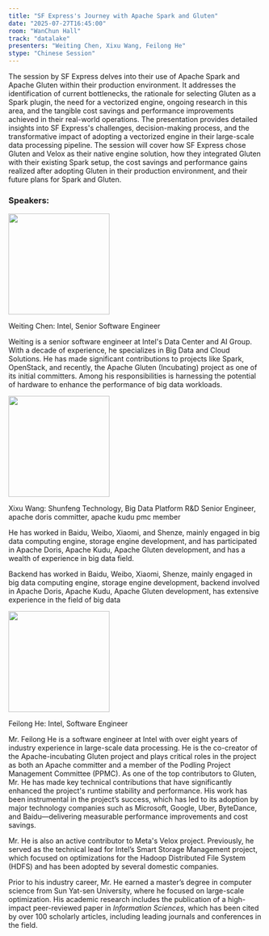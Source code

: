 ```yaml
---
title: "SF Express's Journey with Apache Spark and Gluten"
date: "2025-07-27T16:45:00"
room: "WanChun Hall"
track: "datalake"
presenters: "Weiting Chen, Xixu Wang, Feilong He"
stype: "Chinese Session"
---
```


The session by SF Express delves into their use of Apache Spark and Apache Gluten within their production environment. It addresses the identification of current bottlenecks, the rationale for selecting Gluten as a Spark plugin, the need for a vectorized engine, ongoing research in this area, and the tangible cost savings and performance improvements achieved in their real-world operations. The presentation provides detailed insights into SF Express's challenges, decision-making process, and the transformative impact of adopting a vectorized engine in their large-scale data processing pipeline. The session will cover how SF Express chose Gluten and Velox as their native engine solution, how they integrated Gluten with their existing Spark setup, the cost savings and performance gains realized after adopting Gluten in their production environment, and their future plans for Spark and Gluten.

### Speakers:


<img src="https://sessionize.com/image/e235-400o400o1-KjhshizwVAnsatfkEDJsxo.png" width="200" /><br/>

Weiting Chen: Intel, Senior Software Engineer

Weiting is a senior software engineer at Intel's Data Center and AI Group. With a decade of experience, he specializes in Big Data and Cloud Solutions. He has made significant contributions to projects like Spark, OpenStack, and recently, the Apache Gluten (Incubating) project as one of its initial committers. Among his responsibilities is harnessing the potential of hardware to enhance the performance of big data workloads.

<img src="https://sessionize.com/image/22e8-400o400o1-nPfwNC4gYPKosjbJtNQhjh.jpg" width="200" /><br/>

Xixu Wang: Shunfeng Technology, Big Data Platform R&D Senior Engineer, apache doris committer, apache kudu pmc member

He has worked in Baidu, Weibo, Xiaomi, and Shenze, mainly engaged in big data computing engine, storage engine development, and has participated in Apache Doris, Apache Kudu, Apache Gluten development, and has a wealth of experience in big data field.

Backend has worked in Baidu, Weibo, Xiaomi, Shenze, mainly engaged in big data computing engine, storage engine development, backend involved in Apache Doris, Apache Kudu, Apache Gluten development, has extensive experience in the field of big data


<img src="https://sessionize.com/image/bb1f-400o400o1-hpctkrGW8rkQqshJ2MRrG9.jpg" width="200" /><br/>

Feilong He: Intel, Software Engineer

Mr. Feilong He is a software engineer at Intel with over eight years of industry experience in large-scale data processing. He is the co-creator of the Apache-incubating Gluten project and plays critical roles in the project as both an Apache committer and a member of the Podling Project Management Committee (PPMC). As one of the top contributors to Gluten, Mr. He has made key technical contributions that have significantly enhanced the project's runtime stability and performance. His work has been instrumental in the project’s success, which has led to its adoption by major technology companies such as Microsoft, Google, Uber, ByteDance, and Baidu—delivering measurable performance improvements and cost savings.

Mr. He is also an active contributor to Meta's Velox project. Previously, he served as the technical lead for Intel’s Smart Storage Management project, which focused on optimizations for the Hadoop Distributed File System (HDFS) and has been adopted by several domestic companies.

Prior to his industry career, Mr. He earned a master’s degree in computer science from Sun Yat-sen University, where he focused on large-scale optimization. His academic research includes the publication of a high-impact peer-reviewed paper in *Information Sciences*, which has been cited by over 100 scholarly articles, including leading journals and conferences in the field.
